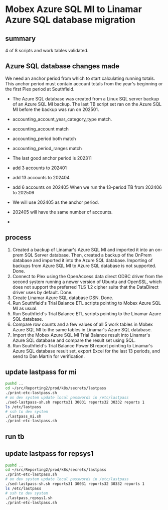 # Mobex Azure SQL MI to Linamar Azure SQL database migration

## summary

4 of 8 scripts and work tables validated.

## Azure SQL database changes made

We need an anchor period from which to start calculating running totals. This anchor period must contain account totals from the year's beginning or the first Plex period at Southfield.

- The Azure SQL database was created from a Linux SQL server backup of an Azure SQL MI backup. The last TB script set ran on the Azure SQL MI before the backup was run on 202501.
- accounting_account_year_category_type match.
- accounting_account  match
- accounting_period both match
- accounting_period_ranges match
- The last good anchor period is 202311
- add 3 accounts to 202401
- add 13 accounts to 202404
- add 6 accounts on 202405
When we run the 13-period TB from 202406 to 202506
- We will use 202405 as the anchor period.
- 202405 will have the same number of accounts.

-

## process

1. Created a backup of Linamar's Azure SQL MI and imported it into an on-prem SQL Server database. Then, created a backup of the OnPrem database and imported it into the Azure SQL database. Importing of backups from Azure SQL MI to Azure SQL database is not supported. Done.
2. Connect to Plex using the OpenAccess data direct ODBC driver from the second system running a newer version of Ubuntu and OpenSSL, which does not support the preferred TLS 1.2 cipher suite that the DataDirect driver uses by default. Done.
3. Create Linamar Azure SQL database DSN. Done.
4. Run Southfield's Trial Balance ETL scripts pointing to Mobex Azure SQL MI as usual.
5. Run Southfield's Trial Balance ETL scripts pointing to the Linamar Azure SQL database.
6. Compare row counts and a few values of all 5 work tables in Mobex Azure SQL MI to the same tables in Linamar's Azure SQL database.
7. Import the Mobex Azure SQL MI Trial Balance result into Linamar's Azure SQL database and compare the result set using SQL.
8. Run Southfield's Trial Balance Power BI report pointing to Linamar's Azure SQL database result set, export Excel for the last 13 periods, and send to Dan Martin for verification.

## update lastpass for mi

```bash
pushd .. 
cd ~/src/Reporting2/prod/k8s/secrets/lastpass
./print-etc-lastpass.sh
# on dev system update local passwords in /etc/lastpass
./sed-lastpass-sh.sh reports31 30031 reports32 30332 reports 1
ls /etc/lastpass
# ssh to dev system
./lastpass_mi.sh
./print-etc-lastpass.sh

```

## run tb

## update lastpass for repsys1

```bash
pushd .. 
cd ~/src/Reporting2/prod/k8s/secrets/lastpass
./print-etc-lastpass.sh
# on dev system update local passwords in /etc/lastpass
./sed-lastpass-sh.sh reports31 30031 reports32 30332 reports 1
ls /etc/lastpass
# ssh to dev system
./lastpass_repsys1.sh
./print-etc-lastpass.sh

```
